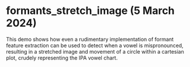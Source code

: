 # formants_stretch_image (5 March 2024)

This demo shows how even a rudimentary implementation of formant feature extraction
can be used to detect when a vowel is mispronounced, resulting in a stretched image 
and movement of a circle within a cartesian plot, crudely representing the IPA vowel chart.
